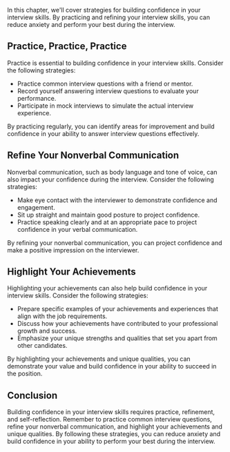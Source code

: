 
In this chapter, we'll cover strategies for building confidence in your interview skills. By practicing and refining your interview skills, you can reduce anxiety and perform your best during the interview.

Practice, Practice, Practice
----------------------------

Practice is essential to building confidence in your interview skills. Consider the following strategies:

* Practice common interview questions with a friend or mentor.
* Record yourself answering interview questions to evaluate your performance.
* Participate in mock interviews to simulate the actual interview experience.

By practicing regularly, you can identify areas for improvement and build confidence in your ability to answer interview questions effectively.

Refine Your Nonverbal Communication
-----------------------------------

Nonverbal communication, such as body language and tone of voice, can also impact your confidence during the interview. Consider the following strategies:

* Make eye contact with the interviewer to demonstrate confidence and engagement.
* Sit up straight and maintain good posture to project confidence.
* Practice speaking clearly and at an appropriate pace to project confidence in your verbal communication.

By refining your nonverbal communication, you can project confidence and make a positive impression on the interviewer.

Highlight Your Achievements
---------------------------

Highlighting your achievements can also help build confidence in your interview skills. Consider the following strategies:

* Prepare specific examples of your achievements and experiences that align with the job requirements.
* Discuss how your achievements have contributed to your professional growth and success.
* Emphasize your unique strengths and qualities that set you apart from other candidates.

By highlighting your achievements and unique qualities, you can demonstrate your value and build confidence in your ability to succeed in the position.

Conclusion
----------

Building confidence in your interview skills requires practice, refinement, and self-reflection. Remember to practice common interview questions, refine your nonverbal communication, and highlight your achievements and unique qualities. By following these strategies, you can reduce anxiety and build confidence in your ability to perform your best during the interview.
